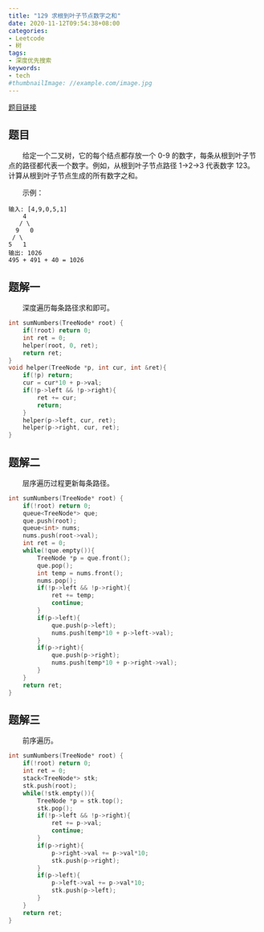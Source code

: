 ```yaml
---
title: "129 求根到叶子节点数字之和"
date: 2020-11-12T09:54:38+08:00
categories:
- Leetcode
- 树
tags:
- 深度优先搜索
keywords:
- tech
#thumbnailImage: //example.com/image.jpg
---
```

[题目链接](https://leetcode-cn.com/problems/sum-root-to-leaf-numbers/)
<!--more-->
## 题目
　　给定一个二叉树，它的每个结点都存放一个 0-9 的数字，每条从根到叶子节点的路径都代表一个数字。例如，从根到叶子节点路径 1->2->3 代表数字 123。计算从根到叶子节点生成的所有数字之和。

　　示例：
```
输入: [4,9,0,5,1]
    4
   / \
  9   0
 / \
5   1
输出: 1026
495 + 491 + 40 = 1026
```

## 题解一
　　深度遍历每条路径求和即可。

```cpp
int sumNumbers(TreeNode* root) {
    if(!root) return 0;
    int ret = 0;
    helper(root, 0, ret);
    return ret;
}
void helper(TreeNode *p, int cur, int &ret){
    if(!p) return;
    cur = cur*10 + p->val;
    if(!p->left && !p->right){
        ret += cur;
        return;
    }
    helper(p->left, cur, ret);
    helper(p->right, cur, ret);
}
```

## 题解二
　　层序遍历过程更新每条路径。

```cpp
int sumNumbers(TreeNode* root) {
    if(!root) return 0;
    queue<TreeNode*> que;
    que.push(root);
    queue<int> nums;
    nums.push(root->val);
    int ret = 0;
    while(!que.empty()){
        TreeNode *p = que.front();
        que.pop();
        int temp = nums.front();
        nums.pop();
        if(!p->left && !p->right){
            ret += temp;
            continue;
        }
        if(p->left){
            que.push(p->left);
            nums.push(temp*10 + p->left->val);
        }
        if(p->right){
            que.push(p->right);
            nums.push(temp*10 + p->right->val);
        }
    }
    return ret;
}
```

## 题解三
　　前序遍历。

```cpp
int sumNumbers(TreeNode* root) {
    if(!root) return 0;
    int ret = 0;
    stack<TreeNode*> stk;
    stk.push(root);
    while(!stk.empty()){
        TreeNode *p = stk.top();
        stk.pop();
        if(!p->left && !p->right){
            ret += p->val;
            continue;
        }
        if(p->right){
            p->right->val += p->val*10;
            stk.push(p->right);
        }
        if(p->left){
            p->left->val += p->val*10;
            stk.push(p->left);
        }
    }
    return ret;
}
```
